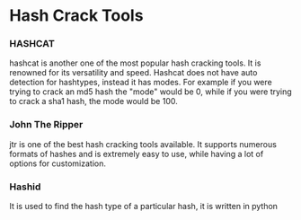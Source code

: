 # Hash Crack Tools

### **HASHCAT**

hashcat is another one of the most popular hash cracking tools. It is renowned for its versatility and speed. Hashcat does not have auto detection for hashtypes, instead it has modes. For example if you were trying to crack an md5 hash the "mode" would be 0, while if you were trying to crack a sha1 hash, the mode would be 100.



### **John The Ripper**

jtr is one of the best hash cracking tools available. It supports numerous formats of hashes and is extremely easy to use, while having a lot of options for customization.



### **Hashid**

It is used to find the hash type of a particular hash, it is written in python


